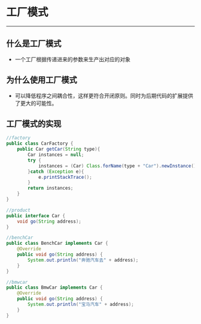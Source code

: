 # 工厂模式

-------------

## 什么是工厂模式

* 一个工厂根据传递进来的参数来生产出对应的对象

## 为什么使用工厂模式

* 可以降低程序之间耦合性，这样更符合开闭原则。同时为后期代码的扩展提供了更大的可能性。

## 工厂模式的实现

```java
//factory
public class CarFactory {
    public Car getCar(String type){
        Car instances = null;
        try {
            instances = (Car) Class.forName(type + "Car").newInstance();
        }catch (Exception e){
            e.printStackTrace();
        }
        return instances;
    }
}

//product
public interface Car {
    void go(String address);
}

//benchCar
public class BenchCar implements Car {
    @Override
    public void go(String address) {
        System.out.println("奔驰汽车去" + address);
    }
}

//bmwcar
public class BmwCar implements Car {
    @Override
    public void go(String address) {
        System.out.println("宝马汽车" + address);
    }
}
```



